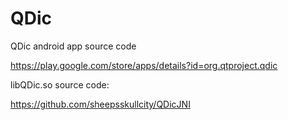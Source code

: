 # QDic
QDic android app source code

https://play.google.com/store/apps/details?id=org.qtproject.qdic

libQDic.so source code:

https://github.com/sheepsskullcity/QDicJNI
